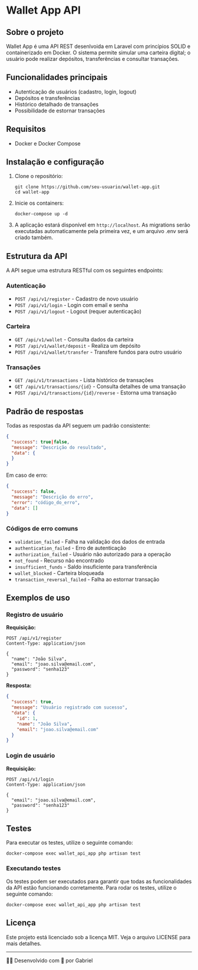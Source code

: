 # Wallet App API

## Sobre o projeto

Wallet App é uma API REST desenlvoida em Laravel com princípios SOLID e containerizado em Docker. O sistema permite simular uma carteira digital; o usuário pode realizar depósitos, transferências e consultar transações.

## Funcionalidades principais

- Autenticação de usuários (cadastro, login, logout)
- Depósitos e transferências
- Histórico detalhado de transações
- Possibilidade de estornar transações

## Requisitos

- Docker e Docker Compose

## Instalação e configuração

1. Clone o repositório:
   ```
   git clone https://github.com/seu-usuario/wallet-app.git
   cd wallet-app
   ```

2. Inicie os containers:
   ```
   docker-compose up -d
   ```

3. A aplicação estará disponível em `http://localhost`. As migrations serão executadas automaticamente pela primeira vez, e um arquivo .env será criado também.

## Estrutura da API

A API segue uma estrutura RESTful com os seguintes endpoints:

### Autenticação

- `POST /api/v1/register` - Cadastro de novo usuário
- `POST /api/v1/login` - Login com email e senha
- `POST /api/v1/logout` - Logout (requer autenticação)

### Carteira

- `GET /api/v1/wallet` - Consulta dados da carteira
- `POST /api/v1/wallet/deposit` - Realiza um depósito
- `POST /api/v1/wallet/transfer` - Transfere fundos para outro usuário

### Transações

- `GET /api/v1/transactions` - Lista histórico de transações
- `GET /api/v1/transactions/{id}` - Consulta detalhes de uma transação
- `POST /api/v1/transactions/{id}/reverse` - Estorna uma transação

## Padrão de respostas

Todas as respostas da API seguem um padrão consistente:

```json
{
  "success": true|false,
  "message": "Descrição do resultado",
  "data": { 
  }
}
```

Em caso de erro:

```json
{
  "success": false,
  "message": "Descrição do erro",
  "error": "código_do_erro",
  "data": []
}
```

### Códigos de erro comuns

- `validation_failed` - Falha na validação dos dados de entrada
- `authentication_failed` - Erro de autenticação
- `authorization_failed` - Usuário não autorizado para a operação
- `not_found` - Recurso não encontrado
- `insufficient_funds` - Saldo insuficiente para transferência
- `wallet_blocked` - Carteira bloqueada
- `transaction_reversal_failed` - Falha ao estornar transação

## Exemplos de uso

### Registro de usuário

**Requisição:**
```
POST /api/v1/register
Content-Type: application/json

{
  "name": "João Silva",
  "email": "joao.silva@email.com",
  "password": "senha123"
}
```

**Resposta:**
```json
{
  "success": true,
  "message": "Usuário registrado com sucesso",
  "data": {
    "id": 1,
    "name": "João Silva",
    "email": "joao.silva@email.com"
  }
}
```

### Login de usuário

**Requisição:**
```
POST /api/v1/login
Content-Type: application/json

{
  "email": "joao.silva@email.com",
  "password": "senha123"
}
```

## Testes

Para executar os testes, utilize o seguinte comando:

```
docker-compose exec wallet_api_app php artisan test
```

### Executando testes

Os testes podem ser executados para garantir que todas as funcionalidades da API estão funcionando corretamente. Para rodar os testes, utilize o seguinte comando:

```
docker-compose exec wallet_api_app php artisan test
```

## Licença

Este projeto está licenciado sob a licença MIT. Veja o arquivo LICENSE para mais detalhes.

---

👨‍💻 Desenvolvido com 💚 por Gabriel